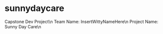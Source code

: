 # sunnydaycare
Capstone Dev Project\n 
Team Name: InsertWittyNameHere\n
Project Name: Sunny Day Care\n
